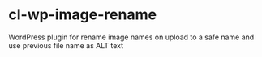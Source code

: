 # cl-wp-image-rename
WordPress plugin for rename image names on upload to a safe name and use previous file name as ALT text
